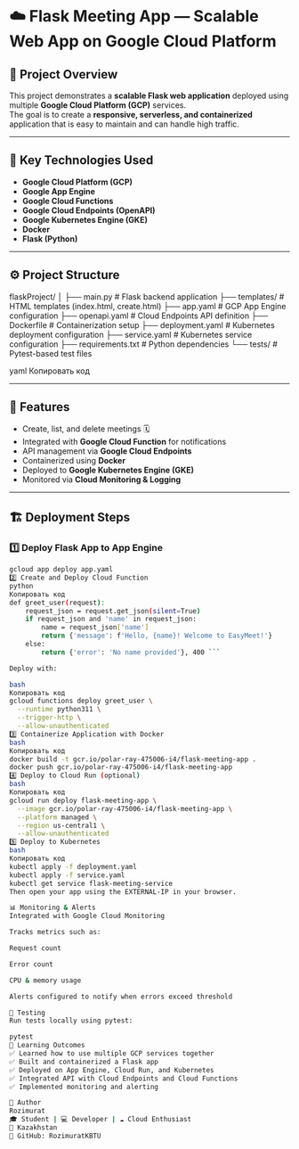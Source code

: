 # ☁️ Flask Meeting App — Scalable Web App on Google Cloud Platform

## 📘 Project Overview
This project demonstrates a **scalable Flask web application** deployed using multiple **Google Cloud Platform (GCP)** services.  
The goal is to create a **responsive, serverless, and containerized** application that is easy to maintain and can handle high traffic.

---

## 🧰 Key Technologies Used
- **Google Cloud Platform (GCP)**
- **Google App Engine**
- **Google Cloud Functions**
- **Google Cloud Endpoints (OpenAPI)**
- **Google Kubernetes Engine (GKE)**
- **Docker**
- **Flask (Python)**

---

## ⚙️ Project Structure

flaskProject/
│
├── main.py # Flask backend application
├── templates/ # HTML templates (index.html, create.html)
├── app.yaml # GCP App Engine configuration
├── openapi.yaml # Cloud Endpoints API definition
├── Dockerfile # Containerization setup
├── deployment.yaml # Kubernetes deployment configuration
├── service.yaml # Kubernetes service configuration
├── requirements.txt # Python dependencies
└── tests/ # Pytest-based test files

yaml
Копировать код

---

## 🚀 Features
- Create, list, and delete meetings 🗓️  
- Integrated with **Google Cloud Function** for notifications  
- API management via **Google Cloud Endpoints**  
- Containerized using **Docker**  
- Deployed to **Google Kubernetes Engine (GKE)**  
- Monitored via **Cloud Monitoring & Logging**

---

## 🏗️ Deployment Steps

### 1️⃣ Deploy Flask App to App Engine
```bash
gcloud app deploy app.yaml
2️⃣ Create and Deploy Cloud Function
python
Копировать код
def greet_user(request):
    request_json = request.get_json(silent=True)
    if request_json and 'name' in request_json:
        name = request_json['name']
        return {'message': f'Hello, {name}! Welcome to EasyMeet!'}
    else:
        return {'error': 'No name provided'}, 400 ```

Deploy with:

bash
Копировать код
gcloud functions deploy greet_user \
  --runtime python311 \
  --trigger-http \
  --allow-unauthenticated
3️⃣ Containerize Application with Docker
bash
Копировать код
docker build -t gcr.io/polar-ray-475006-i4/flask-meeting-app .
docker push gcr.io/polar-ray-475006-i4/flask-meeting-app
4️⃣ Deploy to Cloud Run (optional)
bash
Копировать код
gcloud run deploy flask-meeting-app \
  --image gcr.io/polar-ray-475006-i4/flask-meeting-app \
  --platform managed \
  --region us-central1 \
  --allow-unauthenticated
5️⃣ Deploy to Kubernetes
bash
Копировать код
kubectl apply -f deployment.yaml
kubectl apply -f service.yaml
kubectl get service flask-meeting-service
Then open your app using the EXTERNAL-IP in your browser.

📊 Monitoring & Alerts
Integrated with Google Cloud Monitoring

Tracks metrics such as:

Request count

Error count

CPU & memory usage

Alerts configured to notify when errors exceed threshold

🧪 Testing
Run tests locally using pytest:

pytest
🧠 Learning Outcomes
✅ Learned how to use multiple GCP services together
✅ Built and containerized a Flask app
✅ Deployed on App Engine, Cloud Run, and Kubernetes
✅ Integrated API with Cloud Endpoints and Cloud Functions
✅ Implemented monitoring and alerting

👤 Author
Rozimurat
🎓 Student | 💻 Developer | ☁️ Cloud Enthusiast
📍 Kazakhstan
🔗 GitHub: RozimuratKBTU
